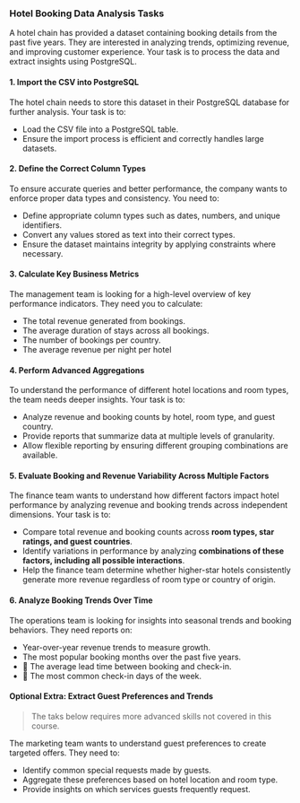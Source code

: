 ### **Hotel Booking Data Analysis Tasks**

A hotel chain has provided a dataset containing booking details from the past five years. They are interested in analyzing trends, optimizing revenue, and improving customer experience. Your task is to process the data and extract insights using PostgreSQL.

#### **1. Import the CSV into PostgreSQL**

The hotel chain needs to store this dataset in their PostgreSQL database for further analysis. Your task is to:
- Load the CSV file into a PostgreSQL table.
- Ensure the import process is efficient and correctly handles large datasets.

#### **2. Define the Correct Column Types**

To ensure accurate queries and better performance, the company wants to enforce proper data types and consistency. You need to:
- Define appropriate column types such as dates, numbers, and unique identifiers.
- Convert any values stored as text into their correct types.
- Ensure the dataset maintains integrity by applying constraints where necessary.

#### **3. Calculate Key Business Metrics**

The management team is looking for a high-level overview of key performance indicators. They need you to calculate:

- The total revenue generated from bookings.
- The average duration of stays across all bookings.
- The number of bookings per country.
- The average revenue per night per hotel

#### **4. Perform Advanced Aggregations**

To understand the performance of different hotel locations and room types, the team needs deeper insights. Your task is to:

- Analyze revenue and booking counts by hotel, room type, and guest country.
- Provide reports that summarize data at multiple levels of granularity.
- Allow flexible reporting by ensuring different grouping combinations are available.

#### **5. Evaluate Booking and Revenue Variability Across Multiple Factors**

The finance team wants to understand how different factors impact hotel performance by analyzing revenue and booking trends across independent dimensions. Your task is to:

- Compare total revenue and booking counts across **room types, star ratings, and guest countries**.
- Identify variations in performance by analyzing **combinations of these factors, including all possible interactions**.
- Help the finance team determine whether higher-star hotels consistently generate more revenue regardless of room type or country of origin.

#### **6. Analyze Booking Trends Over Time**

The operations team is looking for insights into seasonal trends and booking behaviors. They need reports on:

- Year-over-year revenue trends to measure growth.
- The most popular booking months over the past five years.
- 💪 The average lead time between booking and check-in.
- 💪 The most common check-in days of the week.


#### **Optional Extra: Extract Guest Preferences and Trends**

> The taks below requires more advanced skills not covered in this course.

The marketing team wants to understand guest preferences to create targeted offers. They need to:

- Identify common special requests made by guests.
- Aggregate these preferences based on hotel location and room type.
- Provide insights on which services guests frequently request.
